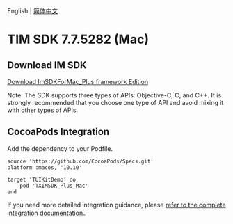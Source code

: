 English | [简体中文](./README_ZH.md)

# TIM SDK 7.7.5282 (Mac)

## Download IM SDK

[Download ImSDKForMac_Plus.framework Edition](https://im.sdk.qcloud.com/download/plus/7.7.5282/ImSDKForMac_Plus_7.7.5282.framework.zip)

Note: The SDK supports three types of APIs: Objective-C, C, and C++. It is strongly recommended that you choose one type of API and avoid mixing it with other types of APIs.

## CocoaPods Integration
Add the dependency to your Podfile.

```
source 'https://github.com/CocoaPods/Specs.git'
platform :macos, '10.10'

target 'TUIKitDemo' do
    pod 'TXIMSDK_Plus_Mac'
end
```

If you need more detailed integration guidance, please [refer to the complete integration documentation](https://www.tencentcloud.com/document/product/1047/34308)。